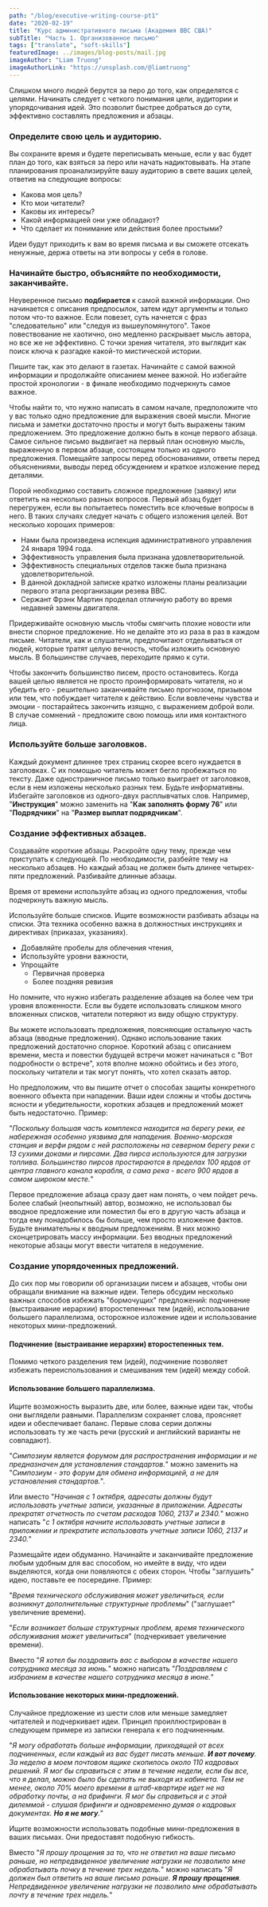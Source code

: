 ```yaml
---
path: "/blog/executive-writing-course-pt1"
date: "2020-02-19"
title: "Курс административного письма (Академия ВВС США)"
subTitle: "Часть 1. Организованное письмо"
tags: ["translate", "soft-skills"]
featuredImage: ../images/blog-posts/mail.jpg
imageAuthor: "Liam Truong"
imageAuthorLink: "https://unsplash.com/@liamtruong"
---
```


Слишком много людей берутся за перо до того, как определятся с целями. Начинать следует с четкого понимания цели, аудитории и упорядочивания идей. Это позволит быстрее добраться до сути, эффективно составлять предложения и абзацы.

### Определите свою цель и аудиторию.

Вы сохраните время и будете переписывать меньше, если у вас будет план до того, как взяться за перо или начать надиктовывать. На этапе планирования проанализируйте вашу аудиторию в свете ваших целей, ответив на следующие вопросы:

- Какова моя цель?
- Кто мои читатели?
- Каковы их интересы?
- Какой информацией они уже обладают?
- Что сделает их понимание или действия более простыми?

Идеи будут приходить к вам во время письма и вы сможете отсекать ненужные, держа ответы на эти вопросы у себя в голове.

### Начинайте быстро, объясняйте по необходимости, заканчивайте.

Неуверенное письмо **подбирается** к самой важной информации. Оно начинается с описания предпосылок, затем идут аргументы и только потом что-то важное. Если повезет, суть начнется с фраз "следовательно" или "следуя из вышеупомянутого". Такое повествование не хаотично, оно медленно раскрывает мысль автора, но все же не эффективно. С точки зрения читателя, это выглядит как поиск ключа к разгадке какой-то мистической истории.

Пишите так, как это делают в газетах. Начинайте с самой важной информации и продолжайте описанием менее важной. Но избегайте простой хронологии - в финале необходимо подчеркнуть самое важное.

Чтобы найти то, что нужно написать в самом начале, предположите что у вас только одно предложение для выражения своей мысли. Многие письма и заметки достаточно просты и могут быть выражены таким предложением. Это предложение должно быть в конце первого абзаца. Самое сильное письмо выдвигает на первый план основную мысль, выраженную в первом абзаце, состоящем только из одного предложения. Помещайте запросы перед обоснованиями, ответы перед объяснениями, выводы перед обсуждением и краткое изложение перед деталями.

Порой необходимо составить сложное предложение (заявку) или ответить на несколько разных вопросов. Первый абзац будет перегружен, если вы попытаетесь поместить все ключевые вопросы в него. В таких случаях следует начать с общего изложения целей. Вот несколько хороших примеров:

- Нами была произведена испекция административного управления 24 января 1994 года.
- Эффективность управления была признана удовлетворительной.
- Эффективность специальных отделов также была признана удовлетворительной.
- В данной докладной записке кратко изложены планы реализации первого этапа реорганизации резева ВВС.
- Сержант Фрэнк Мартин проделал отличную работу во время недавней замены двигателя.

Придерживайте основную мысль чтобы смягчить плохие новости или внести спорное предложение. Но не делайте это из раза в раз в каждом письме. Читатели, как и слушатели, предпочитают отделываться от людей, которые тратят целую вечность, чтобы изложить основную мысль. В большинстве случаев, переходите прямо к сути.

Чтобы закончить большинство писем, просто остановитесь. Когда вашей целью является не просто проинформировать читателя, но и убедить его - решительно заканчивайте письмо прогнозом, призывом или тем, что побуждает читателя к действию. Если вовлечены чувства и эмоции - постарайтесь закончить изящно, с выражением доброй воли. В случае сомнений - предложите свою помощь или имя контактного лица.

### Используйте больше заголовков.

Каждый документ длиннее трех страниц скорее всего нуждается в заголовках. С их помощью читатель может бегло пробежаться по тексту. Даже одностраничное письмо только выиграет от заголовков, если в нем изложены несколько разных тем. Будьте информативны. Избегайте заголовков из одного-двух расплывчатых слов. Например, "**Инструкция**" можно заменить на "**Как заполнять форму 76**" или "**Подрядчики**" на "**Размер выплат подрядчикам**".

### Создание эффективных абзацев.

Создавайте короткие абзацы. Раскройте одну тему, прежде чем приступать к следующей. По необходимости, разбейте тему на несколько абзацев. Но каждый абзац не должен быть длинее четырех-пяти предложений. Разбивайте длинные абзацы.

Время от времени используйте абзац из одного предложения, чтобы подчеркнуть важную мысль.

Используйте больше списков. Ищите возможности разбивать абзацы на списки. Эта техника особенно важна в должностных инструкциях и директивах (приказах, указаниях).

- Добавляйте пробелы для облечения чтения,
- Используйте уровни важности,
- Упрощайте
  - Первичная проверка
  - Более поздняя ревизия

Но помните, что нужно избегать разделение абзацев на более чем три уровня вложенности. Если вы будете использовать слишком много вложенных списков, читатели потеряют из виду общую структуру.

Вы можете использовать предложения, поясняющие остальную часть абзаца (вводные предложения). Однако использование таких предложений достаточно спорное. Короткий абзац с описанием времени, места и повестки будущей встречи может начинаться с "Вот подробности о встрече", хотя вполне можно обойтись и без этого, поскольку читатели и так могут понять, что хотел сказать автор.

Но предположим, что вы пишите отчет о способах защиты конкретного военного объекта при нападении. Ваши идеи сложны и чтобы достичь ясности и убедительности, коротких абзацев и предложений может быть недостаточно. Пример:

"_Поскольку большая часть комплекса находится на берегу реки, ее набережная особенно уязвима для нападения. Военно-морская станция и верфи рядом с ней расположены на северном берегу реки с 13 сухими доками и пирсами. Два пирса используются для загрузки топлива. Большинство пирсов простираются в пределах 100 ярдов от центра главного канала корабля, а сама река - всего 900 ярдов в самом широком месте._"

Первое предложение абзаца сразу дает нам понять, о чем пойдет речь. Более слабый (неопытный) автор, возможно, не использовал бы вводное предложение или поместил бы его в другую часть абзаца и тогда ему понадобилось бы больше, чем просто изложение фактов. Будьте внимательны к вводным предложениям. В них можно сконцетрировать массу информации. Без вводных предложений некоторые абзацы могут ввести читателя в недоумение.

### Создание упорядоченных предложений.

До сих пор мы говорили об организации писем и абзацев, чтобы они обращали внимание на важные идеи. Теперь обсудим несколько важных способов избежать "бормочущих" предложений: подчинение (выстраивание иерархии) второстепенных тем (идей), использование большего параллелизма, осторожное изложение идеи и использование некоторых мини-предложений.

#### Подчинение (выстраивание иерархии) второстепенных тем.

Помимо четкого разделения тем (идей), подчинение позволяет избежать переиспользования и смешивания тем (идей) между собой.

#### Использование большего параллелизма.

Ищите возможность выразить две, или более, важные идеи так, чтобы они выглядели равными. Параллелизм сохраняет слова, проясняет идеи и обеспечивает баланс. Первые слова серии должны использовать ту же часть речи (русский и английский варианты не совпадают).

"_Симпозиум является форумом для распространения информации и не предназначен для установления стандартов._" можно заменить на "_Симпозиум - это форум для обмена информацией, а не для установления стандартов._".

Или вместо "_Начиная с 1 октября, адресаты должны будут использовать учетные записи, указанные в приложении. Адресаты прекратят отчетность по счетам расходов 1060, 2137 и 2340._" можно написать "_с 1 октября начните использовать учетные записи в приложении и прекратите использовать учетные записи 1060, 2137 и 2340._"

Размещайте идеи обдуманно. Начинайте и заканчивайте предложение любым удобным для вас способом, но имейте в виду, что идеи выделяются, когда они появляются с обеих сторон. Чтобы "заглушить" идею, поставьте ее посередине. Пример:

"_Время технического обслуживания может увеличиться, если возникнут дополнительные структурные проблемы_" ("заглушает" увеличение времени).

"_Если возникает больше структурных проблем, время технического обслуживания может увеличиться_" (подчеркивает увеличение времени).

Вместо "_Я хотел бы поздравить вас с выбором в качестве нашего сотрудника месяца за июнь._" можно написать "_Поздравляем с избранием в качестве нашего сотрудника месяца в июне._"

#### Использование некоторых мини-предложений.

Случайное предложение из шести слов или меньше замедляет читателей и подчеркивает идеи. Принцип проиллюстрирован в следующем примере из записки генерала к его подчиненным.

"_Я могу обработать больше информации, приходящей от всех подчиненных, если каждый из вас будет писать меньше. **И вот почему**. За неделю в моем почтовом ящике скопилось около 110 кадровых решений. Я мог бы справиться с этим в течение недели, если бы все, что я делал, можно было бы сделать не выходя из кабинета. Тем не менее, около 70% моего времени в штаб-квартире идет не на обработку почты, а на брифинги. Я мог бы справиться и с этой дилеммой - слушая брифинги и одновременно думая о кадровых документах. **Но я не могу**._"

Ищите возможности использовать подобные мини-предложения в ваших письмах. Они предоставят подобную гибкость.

Вместо "_Я прошу прощения за то, что не ответил на ваше письмо раньше, но непредвиденное увеличение нагрузки не позволило мне обрабатывать почку в течение трех недель._" можно написать "_Я должен был ответить на ваше письмо раньше. **Я прошу прощения**. Непредвиденное увеличение нагрузки не позволило мне обрабатывать почту в течение трех недель._"
